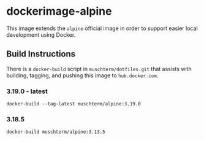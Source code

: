 dockerimage-alpine
===

This image extends the `alpine` official image in order to support easier local development using Docker.

Build Instructions
---

There is a `docker-build` script in `muschterm/dotfiles.git` that assists with building, tagging, and pushing this image to `hub.docker.com`.

### 3.19.0 - latest

```
docker-build --tag-latest muschterm/alpine:3.19.0
```

### 3.18.5

```
docker-build muschterm/alpine:3.13.5
```
